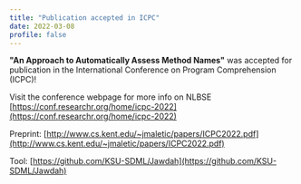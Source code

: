 ```yaml
---
title: "Publication accepted in ICPC"
date: 2022-03-08
profile: false
---
```


**"An Approach to Automatically Assess Method Names"** was accepted for publication in the International Conference on Program Comprehension (ICPC)!

<!--more-->
Visit the conference webpage for more info on NLBSE [https://conf.researchr.org/home/icpc-2022](https://conf.researchr.org/home/icpc-2022)

Preprint: [http://www.cs.kent.edu/~jmaletic/papers/ICPC2022.pdf](http://www.cs.kent.edu/~jmaletic/papers/ICPC2022.pdf)

Tool: [https://github.com/KSU-SDML/Jawdah](https://github.com/KSU-SDML/Jawdah)